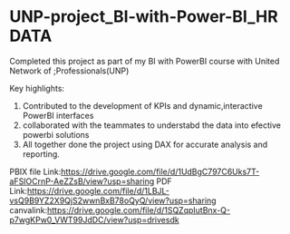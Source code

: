 # UNP-project_BI-with-Power-BI_HR DATA
Completed this project as part of my BI with PowerBI course with United Network of ;Professionals(UNP)

Key highlights:

1. Contributed to the development of KPIs and dynamic,interactive PowerBI interfaces
2. collaborated with the teammates to understabd the data into efective powerbi solutions
3. All together done the project using DAX for accurate analysis and reporting.

PBIX file Link:https://drive.google.com/file/d/1UdBgC797C6Uks7T-aFSIOCrnP-AeZZsB/view?usp=sharing
PDF Link:https://drive.google.com/file/d/1LBJL-vsQ9B9YZ2X9QjS2wwnBxB78oQyQ/view?usp=sharing
canvalink:https://drive.google.com/file/d/1SQZqpIutBnx-Q-p7wgKPw0_VWT99JdDC/view?usp=drivesdk
